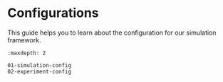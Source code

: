 # Configurations

This guide helps you to learn about the configuration for our simulation framework.

```{toctree}
:maxdepth: 2

01-simulation-config
02-experiment-config
```
